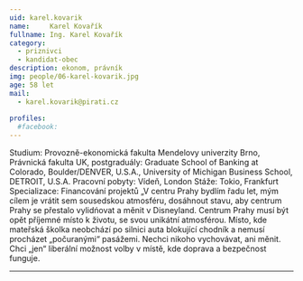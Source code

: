 ```yaml
---
uid: karel.kovarik
name:     Karel Kovařík
fullname: Ing. Karel Kovařík
category:
  - priznivci
  - kandidat-obec
description: ekonom, právník
img: people/06-karel-kovarik.jpg
age: 58 let
mail:
  - karel.kovarik@pirati.cz
 
profiles:
  #facebook: 
---
```


 Studium: Provozně-ekonomická fakulta Mendelovy univerzity Brno, Právnická fakulta UK, postgraduály: Graduate School of Banking at Colorado, Boulder/DENVER, U.S.A., University of Michigan Business School, DETROIT, U.S.A.
Pracovní pobyty: Vídeň, London
Stáže: Tokio, Frankfurt
Specializace: Financování projektů
„V centru Prahy bydlím řadu let, mým cílem je vrátit sem sousedskou atmosféru, dosáhnout stavu, aby centrum Prahy se přestalo vylidńovat a měnit v Disneyland. Centrum Prahy musí být opět příjemné místo k životu, se svou unikátní atmosférou. Místo, kde mateřská školka neobchází po silnici auta blokující chodník a nemusí procházet „počuranými“ pasážemi. Nechci nikoho vychovávat, ani měnit. Chci „jen“ liberální možnost volby v místě, kde doprava a bezpečnost funguje.



---